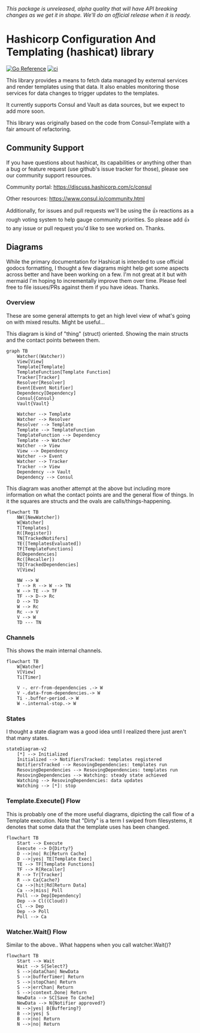 *This package is unreleased, alpha quality that will have API breaking changes
as we get it in shape. We'll do an official release when it is ready.*

# Hashicorp Configuration And Templating (hashicat) library

[![Go Reference](https://pkg.go.dev/badge/github.com/hashicorp/hcat.svg)](https://pkg.go.dev/github.com/hashicorp/hcat)
[![ci](https://github.com/hashicorp/hcat/actions/workflows/ci.yml/badge.svg)](https://github.com/hashicorp/hcat/actions/workflows/ci.yml)

This library provides a means to fetch data managed by external services and
render templates using that data. It also enables monitoring those services for
data changes to trigger updates to the templates.

It currently supports Consul and Vault as data sources, but we expect to add
more soon.

This library was originally based on the code from Consul-Template with a fair
amount of refactoring.

## Community Support

If you have questions about hashicat, its capabilities or anything other than a
bug or feature request (use github's issue tracker for those), please see our
community support resources.

Community portal: https://discuss.hashicorp.com/c/consul

Other resources: https://www.consul.io/community.html

Additionally, for issues and pull requests we'll be using the :+1: reactions as
a rough voting system to help gauge community priorities. So please add :+1: to
any issue or pull request you'd like to see worked on. Thanks.

## Diagrams

While the primary documentation for Hashicat is intended to use official godocs
formatting, I thought a few diagrams might help get some aspects across better
and have been working on a few. I'm not great at it but with mermaid I'm hoping
to incrementally improve them over time. Please feel free to file issues/PRs
against them if you have ideas. Thanks.

### Overview

These are some general attempts to get an high level view of what's going on with mixed results. Might be useful...

This diagram is kind of "thing" (struct) oriented. Showing the main structs and
the contact points between them.

``` mermaid
graph TB
    Watcher((Watcher))
    View[View]
    Template[Template]
    TemplateFunction[Template Function]
    Tracker[Tracker]
    Resolver[Resolver]
    Event[Event Notifier]
    Dependency[Dependency]
    Consul{Consul}
    Vault{Vault}

    Watcher --> Template
    Watcher --> Resolver
    Resolver --> Template
    Template --> TemplateFunction
    TemplateFunction --> Dependency
    Template --> Watcher
    Watcher --> View
    View --> Dependency
    Watcher --> Event
    Watcher --> Tracker
    Tracker --> View
    Dependency --> Vault
    Dependency --> Consul
```

This diagram was another attempt at the above but including more information on
what the contact points are and the general flow of things. In it the squares are
structs and the ovals are calls/things-happening.

``` mermaid
flowchart TB
    NW([NewWatcher])
    W[Watcher]
    T[Templates]
    R([Register])
    TN[TrackedNotifers]
    TE([TemplatesEvaluated])
    TF[TemplateFunctions]
    D[Dependencies]
    Rc([Recaller])
    TD[TrackedDependencies]
    V[View]

    NW --> W
    T --> R --> W --> TN
    W --> TE --> TF
    TF --> D--> Rc
    D --> TD
    W --> Rc
    Rc --> V
    V --> W
    TD --- TN

```

### Channels

This shows the main internal channels.

``` mermaid
flowchart TB
    W[Watcher]
    V[View]
    Ti[Timer]

    V -. err-from-dependencies .-> W
    V -.data-from-dependencies.-> W
    Ti -.buffer-period.-> W
    W -.internal-stop.-> W
```

### States

I thought a state diagram was a good idea until I realized there just aren't
that many states.

``` mermaid
stateDiagram-v2
    [*] --> Initialized
    Initialized --> NotifiersTracked: templates registered
    NotifiersTracked --> ResovingDependencies: templates run
    ResovingDependencies --> ResovingDependencies: templates run
    ResovingDependencies --> Watching: steady state achieved
    Watching --> ResovingDependencies: data updates
    Watching --> [*]: stop
```

### Template.Execute() Flow

This is probably one of the more useful diagrams, dipicting the call flow of
a Template execution. Note that "Dirty" is a term I swiped from filesystems, it
denotes that some data that the template uses has been changed.

``` mermaid
flowchart TB
    Start --> Execute
    Execute --> D{Dirty?}
    D -->|no| Rc[Return Cache]
    D -->|yes| TE[Template Exec]
    TE --> TF[Template Functions]
    TF --> R[Recaller]
    R --> Tr[Tracker]
    R --> Ca{Cache?}
    Ca -->|hit|Rd[Return Data]
    Ca -->|miss| Poll
    Poll --> Dep[Dependency]
    Dep --> Cl((Cloud))
    Cl --> Dep
    Dep --> Poll
    Poll --> Ca
```

### Watcher.Wait() Flow

Similar to the above.. What happens when you call watcher.Wait()?

``` mermaid
flowchart TB
    Start --> Wait
    Wait --> S{Select?}
    S -->|dataChan| NewData
    S -->|bufferTimer| Return
    S -->|stopChan| Return
    S -->|errChan| Return
    S -->|context.Done| Return
    NewData --> SC[Save To Cache]
    NewData --> N{Notifier approved?}
    N -->|yes| B{Buffering?}
    B -->|yes| S
    B -->|no| Return
    N -->|no| Return
```


